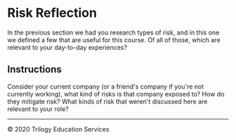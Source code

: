 # Risk Reflection

In the previous section we had you research types of risk, and in this one we defined a few that are useful for this course. Of all of those, which are relevant to your day-to-day experiences?

## Instructions

Consider your current company (or a friend's company if you're not currently working), what kind of risks is that company exposed to? How do they mitigate risk? What kinds of risk that weren't discussed here are relevant to your role?


---

© 2020 Trilogy Education Services
